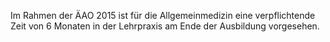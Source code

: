 Im Rahmen der ÄAO 2015 ist für die Allgemeinmedizin eine verpflichtende Zeit von 6 Monaten in der Lehrpraxis am Ende der Ausbildung vorgesehen. 


